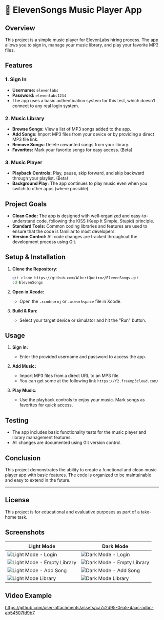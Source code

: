 # 🎵 ElevenSongs Music Player App

## Overview

This project is a simple music player for ElevenLabs hiring process.
The app allows you to sign in, manage your music library, and play your favorite MP3 files.

## Features

### 1. Sign In
- **Username:** `elevenlabs`
- **Password:** `elevenlabs1234`
- The app uses a basic authentication system for this test, which doesn’t connect to any real login system.

### 2. Music Library
- **Browse Songs:** View a list of MP3 songs added to the app.
- **Add Songs:** Import MP3 files from your device or by providing a direct MP3 file link.
- **Remove Songs:** Delete unwanted songs from your library.
- **Favorites:** Mark your favorite songs for easy access. (Beta)

### 3. Music Player
- **Playback Controls:** Play, pause, skip forward, and skip backward through your playlist. (Beta)
- **Background Play:** The app continues to play music even when you switch to other apps (where possible).

## Project Goals

- **Clean Code:** The app is designed with well-organized and easy-to-understand code, following the KISS (Keep It Simple, Stupid) principle.
- **Standard Tools:** Common coding libraries and features are used to ensure that the code is familiar to most developers.
- **Version Control:** All code changes are tracked throughout the development process using Git.

## Setup & Installation

1. **Clone the Repository:**
   ```bash
   git clone https://github.com/AlbertQueiroz/ElevenSongs.git
   cd ElevenSongs
   ```

2. **Open in Xcode:**
   - Open the `.xcodeproj` or `.xcworkspace` file in Xcode.

3. **Build & Run:**
   - Select your target device or simulator and hit the "Run" button.

## Usage

1. **Sign In:**
   - Enter the provided username and password to access the app.

2. **Add Music:**
   - Import MP3 files from a direct URL to an MP3 file.
   - You can get some at the following link `https://f2.freemp3cloud.com/`
  
3. **Play Music:**
   - Use the playback controls to enjoy your music. Mark songs as favorites for quick access.

## Testing

- The app includes basic functionality tests for the music player and library management features. 
- All changes are documented using Git version control.

## Conclusion

This project demonstrates the ability to create a functional and clean music player app with basic features. The code is organized to be maintainable and easy to extend in the future.

---

## License

This project is for educational and evaluative purposes as part of a take-home task. 

## Screenshots

| Light Mode | Dark Mode |
|------------|-----------|
| ![Light Mode - Login](https://github.com/user-attachments/assets/f30ef9a4-87bd-44d6-9bf8-8eb195a1a9c5) | ![Dark Mode - Login](https://github.com/user-attachments/assets/3ceb6caf-aab7-43c7-87ce-010fea050c27) |
| ![Light Mode - Empty Library](https://github.com/user-attachments/assets/49f6962c-a623-47ba-9ddc-b9257f62808c) | ![Dark Mode - Empty Library](https://github.com/user-attachments/assets/a14c2914-17d9-42cf-90f7-795795583336) |
| ![Light Mode - Add Song](https://github.com/user-attachments/assets/ce07ad68-db1a-4130-9d0d-b43266fb0594) | ![Dark Mode - Add Song](https://github.com/user-attachments/assets/dec3016f-44cc-40ee-af5f-0d8a0365902a) |
| ![Light Mode Library](https://github.com/user-attachments/assets/daeee379-a328-462d-af01-0c3bcaf8e83d) | ![Dark Mode Library](https://github.com/user-attachments/assets/5870d3f1-fafe-42e9-8334-910900fa27e4) |


## Video Example
https://github.com/user-attachments/assets/ca7c2d95-0ea5-4aac-adbc-ab54507fd9b7




